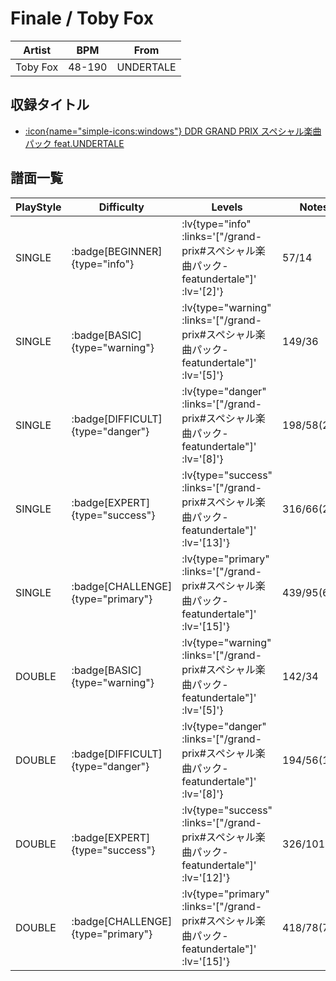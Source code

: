 # Finale / Toby Fox

|Artist|BPM|From|
|------|---|----|
|Toby Fox|48-190|UNDERTALE|

## 収録タイトル

- [ :icon{name="simple-icons:windows"} DDR GRAND PRIX スペシャル楽曲パック feat.UNDERTALE](/grand-prix#スペシャル楽曲パック-featundertale)

## 譜面一覧

|PlayStyle|Difficulty|Levels|Notes|Movie|
|---------|----------|------|-----|-----|
|SINGLE| :badge[BEGINNER]{type="info"} | :lv{type="info" :links='["/grand-prix#スペシャル楽曲パック-featundertale"]' :lv='[2]'} |57/14||
|SINGLE| :badge[BASIC]{type="warning"} | :lv{type="warning" :links='["/grand-prix#スペシャル楽曲パック-featundertale"]' :lv='[5]'} |149/36||
|SINGLE| :badge[DIFFICULT]{type="danger"} | :lv{type="danger" :links='["/grand-prix#スペシャル楽曲パック-featundertale"]' :lv='[8]'} |198/58(20)||
|SINGLE| :badge[EXPERT]{type="success"} | :lv{type="success" :links='["/grand-prix#スペシャル楽曲パック-featundertale"]' :lv='[13]'} |316/66(25)||
|SINGLE| :badge[CHALLENGE]{type="primary"} | :lv{type="primary" :links='["/grand-prix#スペシャル楽曲パック-featundertale"]' :lv='[15]'} |439/95(64)||
|DOUBLE| :badge[BASIC]{type="warning"} | :lv{type="warning" :links='["/grand-prix#スペシャル楽曲パック-featundertale"]' :lv='[5]'} |142/34||
|DOUBLE| :badge[DIFFICULT]{type="danger"} | :lv{type="danger" :links='["/grand-prix#スペシャル楽曲パック-featundertale"]' :lv='[8]'} |194/56(14)||
|DOUBLE| :badge[EXPERT]{type="success"} | :lv{type="success" :links='["/grand-prix#スペシャル楽曲パック-featundertale"]' :lv='[12]'} |326/101(45)||
|DOUBLE| :badge[CHALLENGE]{type="primary"} | :lv{type="primary" :links='["/grand-prix#スペシャル楽曲パック-featundertale"]' :lv='[15]'} |418/78(76)||
